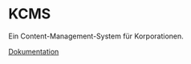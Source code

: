 # KCMS
Ein Content-Management-System für Korporationen.

[Dokumentation](https://domenik-graphmasters.github.io/kcms/)
